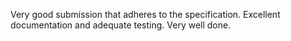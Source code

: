 Very good submission that adheres to the specification.
Excellent documentation and adequate testing.
Very well done.
